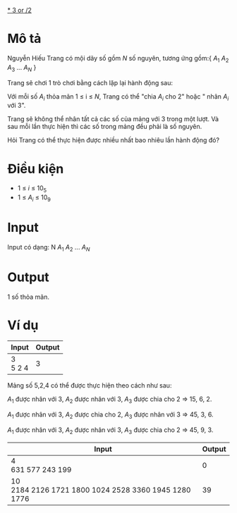 [* 3 or /2](https://atcoder.jp/contests/ABC100/tasks/abc100_c)

# Mô tả
Nguyễn Hiếu Trang có mội dãy số gồm $N$ số nguyên, tương ứng gồm:{ $A_{1}$ $A_{2}$ $A_{3}$ ... $A_{N}$ }

Trang sẽ chơi 1 trò chơi bằng cách lặp lại hành động sau:

Với mỗi số $A_{i}$ thỏa mãn 1 ≤ i ≤ $N$, Trang có thể "chia $A_{i}$ cho 2" hoặc " nhân $A_{i}$ với 3".

Trang sẽ không thể nhân tất cả các số của mảng với 3 trong một lượt. Và sau mỗi lần thực hiện thì các số trong mảng đều phải là số nguyên.

Hỏi Trang có thể thực hiện được nhiều nhất bao nhiêu lần hành động đó?
# Điều kiện
- 1 ≤ $i$ ≤ $10_{5}$
- 1 ≤ $A_{i}$ ≤ $10_{9}$

# Input
Input có dạng:
N
$A_{1}$ $A_{2}$ ... $A_{N}$

# Output
1 số thỏa mãn.

# Ví dụ
|Input|Output|
|-|-|
|3</br>5 2 4|3|

Mảng số 5,2,4 có thể được thực hiện theo cách như sau:

$A_{1}$ được nhân với 3, $A_{2}$ được nhân với 3, $A_{3}$ được chia cho 2 => 15, 6, 2.

$A_{1}$ được nhân với 3, $A_{2}$ được chia cho 2, $A_{3}$ được nhân với 3 => 45, 3, 6.

$A_{1}$ được nhân với 3, $A_{2}$ được nhân với 3, $A_{3}$ được chia cho 2 => 45, 9, 3.
</br>

|Input|Output|
|-|-|
|4</br>631 577 243 199|0|
|10</br>2184 2126 1721 1800 1024 2528 3360 1945 1280 1776|39|
